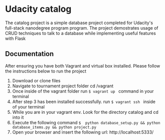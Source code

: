 # Udacity catalog

The catalog project is a simple database project completed for Udacity's full-stack nanodegree program program. The project demostrates usage of CRUD techniques to talk to a database while implementing useful features with Flask

## Documentation



After ensuring you have both Vagrant and virtual box installed. Please follow the instructions below to run the project

1. Download or clone files
1. Navigate to tournament project folder cd /vagrant
1. Once inside of the vagrant folder run ```$ vagrant up ``` command in your terminal
1. After step 3 has been installed successfully. run ```$ vagrant ssh ``` inside of your terminal 
1. While you are in your vagrant env. Look for the directory catalog and cd into it
1. Execute the following command ```$  python database_setup.py && python database_items.py && python project.py ```
1. Open your browser and insert the following url: http://localhost:5333/